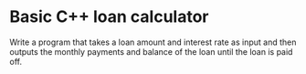 # Basic C++ loan calculator
Write a program that takes a loan amount and interest rate as input and then outputs the 
monthly payments and balance of the loan until the loan is paid off.
